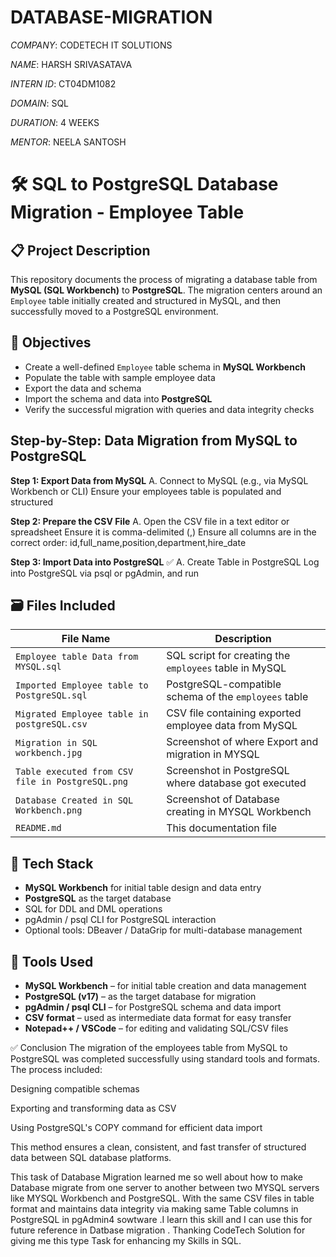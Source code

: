 # DATABASE-MIGRATION

*COMPANY*: CODETECH IT SOLUTIONS

*NAME*: HARSH SRIVASATAVA

*INTERN ID*: CT04DM1082

*DOMAIN*: SQL

*DURATION*: 4 WEEKS

*MENTOR*: NEELA SANTOSH

# 🛠️ SQL to PostgreSQL Database Migration - Employee Table

## 📋 Project Description

This repository documents the process of migrating a database table from **MySQL (SQL Workbench)** to **PostgreSQL**. The migration centers around an `Employee` table initially created and structured in MySQL, and then successfully moved to a PostgreSQL environment.

## 🎯 Objectives

- Create a well-defined `Employee` table schema in **MySQL Workbench**
- Populate the table with sample employee data
- Export the data and schema
- Import the schema and data into **PostgreSQL**
- Verify the successful migration with queries and data integrity checks

## Step-by-Step: Data Migration from MySQL to PostgreSQL
 **Step 1: Export Data from MySQL**
 A. Connect to MySQL (e.g., via MySQL Workbench or CLI)
Ensure your employees table is populated and structured

 **Step 2: Prepare the CSV File**
 A. Open the CSV file in a text editor or spreadsheet
Ensure it is comma-delimited (,)
Ensure all columns are in the correct order:
id,full_name,position,department,hire_date

**Step 3: Import Data into PostgreSQL**
✅ A. Create Table in PostgreSQL
Log into PostgreSQL via psql or pgAdmin, and run

  ## 🗃️ Files Included

| File Name                                 | Description                                      |
|-------------------------------------------|--------------------------------------------------|
| `Employee table Data from MYSQL.sql`     | SQL script for creating the `employees` table in MySQL |
| `Imported Employee table to PostgreSQL.sql` | PostgreSQL-compatible schema of the `employees` table |
| `Migrated Employee table in postgreSQL.csv`| CSV file containing exported employee data from MySQL |
| `Migration in SQL workbench.jpg`          |Screenshot of where Export and migration in MYSQL   |
| `Table executed from CSV file in PostgreSQL.png`|Screenshot in PostgreSQL where database got executed|
| `Database Created in SQL Workbench.png` | Screenshot of Database creating in MYSQL Workbench |
| `README.md`                              | This documentation file |

## 🧱 Tech Stack

- **MySQL Workbench** for initial table design and data entry
- **PostgreSQL** as the target database
- SQL for DDL and DML operations
- pgAdmin / psql CLI for PostgreSQL interaction
- Optional tools: DBeaver / DataGrip for multi-database management

## 🧰 Tools Used

- **MySQL Workbench** – for initial table creation and data management
- **PostgreSQL (v17)** – as the target database for migration
- **pgAdmin / psql CLI** – for PostgreSQL schema and data import
- **CSV format** – used as intermediate data format for easy transfer
- **Notepad++ / VSCode** – for editing and validating SQL/CSV files

✅ Conclusion
The migration of the employees table from MySQL to PostgreSQL was completed successfully using standard tools and formats. The process included:

Designing compatible schemas

Exporting and transforming data as CSV

Using PostgreSQL's COPY command for efficient data import

This method ensures a clean, consistent, and fast transfer of structured data between SQL database platforms.


This task of Database Migration learned me so well about how to make Database migrate from one server to another between two MYSQL servers like MYSQL Workbench and PostgreSQL. With the same CSV files in table format and maintains data integrity via making same Table columns in PostgreSQL in pgAdmin4 sowtware .I learn this skill and I can use this for future reference in Datbase migration . Thanking CodeTech Solution for giving me this type Task for enhancing my Skills in SQL.



